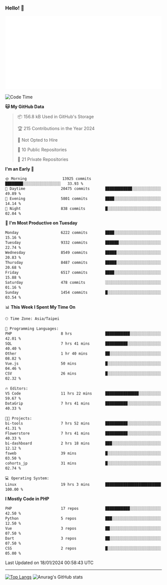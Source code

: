 ### Hello! 👋

![Metrics](/metrics.classic.svg)

<!--START_SECTION:waka-->
![Code Time](http://img.shields.io/badge/Code%20Time-1%2C051%20hrs%2042%20mins-blue)

**🐱 My GitHub Data** 

> 📦 156.8 kB Used in GitHub's Storage 
 > 
> 🏆 215 Contributions in the Year 2024
 > 
> 🚫 Not Opted to Hire
 > 
> 📜 10 Public Repositories 
 > 
> 🔑 21 Private Repositories 
 > 
**I'm an Early 🐤** 

```text
🌞 Morning                13925 commits       ████████░░░░░░░░░░░░░░░░░   33.93 % 
🌆 Daytime                20475 commits       ████████████░░░░░░░░░░░░░   49.89 % 
🌃 Evening                5801 commits        ████░░░░░░░░░░░░░░░░░░░░░   14.14 % 
🌙 Night                  838 commits         █░░░░░░░░░░░░░░░░░░░░░░░░   02.04 % 
```
📅 **I'm Most Productive on Tuesday** 

```text
Monday                   6222 commits        ████░░░░░░░░░░░░░░░░░░░░░   15.16 % 
Tuesday                  9332 commits        ██████░░░░░░░░░░░░░░░░░░░   22.74 % 
Wednesday                8549 commits        █████░░░░░░░░░░░░░░░░░░░░   20.83 % 
Thursday                 8487 commits        █████░░░░░░░░░░░░░░░░░░░░   20.68 % 
Friday                   6517 commits        ████░░░░░░░░░░░░░░░░░░░░░   15.88 % 
Saturday                 478 commits         ░░░░░░░░░░░░░░░░░░░░░░░░░   01.16 % 
Sunday                   1454 commits        █░░░░░░░░░░░░░░░░░░░░░░░░   03.54 % 
```


📊 **This Week I Spent My Time On** 

```text
🕑︎ Time Zone: Asia/Taipei

💬 Programming Languages: 
PHP                      8 hrs               ███████████░░░░░░░░░░░░░░   42.01 % 
SQL                      7 hrs 41 mins       ██████████░░░░░░░░░░░░░░░   40.40 % 
Other                    1 hr 40 mins        ██░░░░░░░░░░░░░░░░░░░░░░░   08.82 % 
Vue.js                   50 mins             █░░░░░░░░░░░░░░░░░░░░░░░░   04.46 % 
CSV                      26 mins             █░░░░░░░░░░░░░░░░░░░░░░░░   02.32 % 

🔥 Editors: 
VS Code                  11 hrs 22 mins      ███████████████░░░░░░░░░░   59.67 % 
DataGrip                 7 hrs 41 mins       ██████████░░░░░░░░░░░░░░░   40.33 % 

🐱‍💻 Projects: 
bi-tools                 7 hrs 52 mins       ██████████░░░░░░░░░░░░░░░   41.31 % 
Flowerstore              7 hrs 41 mins       ██████████░░░░░░░░░░░░░░░   40.33 % 
bi-dashboard             2 hrs 18 mins       ███░░░░░░░░░░░░░░░░░░░░░░   12.12 % 
fsweb                    39 mins             █░░░░░░░░░░░░░░░░░░░░░░░░   03.50 % 
cohorts_jp               31 mins             █░░░░░░░░░░░░░░░░░░░░░░░░   02.74 % 

💻 Operating System: 
Linux                    19 hrs 3 mins       █████████████████████████   100.00 % 
```

**I Mostly Code in PHP** 

```text
PHP                      17 repos            ███████████░░░░░░░░░░░░░░   42.50 % 
Python                   5 repos             ███░░░░░░░░░░░░░░░░░░░░░░   12.50 % 
Vue                      3 repos             ██░░░░░░░░░░░░░░░░░░░░░░░   07.50 % 
Dart                     3 repos             ██░░░░░░░░░░░░░░░░░░░░░░░   07.50 % 
CSS                      2 repos             █░░░░░░░░░░░░░░░░░░░░░░░░   05.00 % 
```




 Last Updated on 18/01/2024 00:58:43 UTC
<!--END_SECTION:waka-->

<hr>

<span style="display:inline-block">[![Top Langs](https://github-readme-stats.vercel.app/api/top-langs/?username=maureendadap&layout=compact&theme=transparent)](https://github.com/anuraghazra/github-readme-stats)</span>
<span style="display:inline-block">![Anurag's GitHub stats](https://github-readme-stats.vercel.app/api?username=maureendadap&show_icons=true&theme=transparent&count_private=true)</span>

<!--
**MaureenDadap/maureendadap** is a ✨ _special_ ✨ repository because its `README.md` (this file) appears on your GitHub profile.

Here are some ideas to get you started:

- 🔭 I’m currently working on ...
- 🌱 I’m currently learning ...
- 👯 I’m looking to collaborate on ...
- 🤔 I’m looking for help with ...
- 💬 Ask me about ...
- 📫 How to reach me: ...
- 😄 Pronouns: ...
- ⚡ Fun fact: ...
-->

